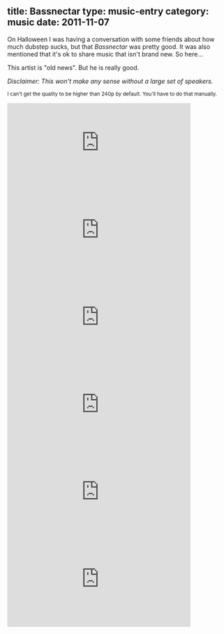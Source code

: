 title: Bassnectar
type: music-entry
category: music
date: 2011-11-07
---


On Halloween I was having a conversation with some friends about how much dubstep sucks, but that _Bassnectar_ was pretty good. It was also mentioned that it's ok to share music that isn't brand new. So here...

This artist is "old news". But he is really good.

*Disclaimer: This won't make any sense without a large set of speakers.*

<sup>I can't get the quality to be higher than 240p by default. You'll have to do that manually.</sup>
   
<iframe width="420" height="200" src="http://www.youtube.com/embed/5M-jOZRe0-8?hd=1" frameborder="0" allowfullscreen></iframe>
<br />

   
<iframe width="420" height="200" src="http://www.youtube.com/embed/oQmOi3sjDIo?hd=1" frameborder="0" allowfullscreen></iframe>
<br />

   
<iframe width="420" height="200" src="http://www.youtube.com/embed/C0zfm_Wxc8k?hd=1" frameborder="0" allowfullscreen></iframe>
<br />

   
<iframe width="420" height="200" src="http://www.youtube.com/embed/tvguv-lvq3k?hd=1" frameborder="0" allowfullscreen></iframe>
<br />

   
<iframe width="420" height="200" src="http://www.youtube.com/embed/nGlIDlOqurA?hd=1" frameborder="0" allowfullscreen></iframe>
<br />

   
<iframe width="420" height="200" src="http://www.youtube.com/embed/v90utlNYnBI?hd=1" frameborder="0" allowfullscreen></iframe>
<br />


